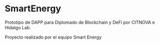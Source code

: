 # SmartEnergy
Prototipo de DAPP para Diplomado de Blockchain y DeFi por CITNOVA e Hidalgo Lab.

Proyecto realizado por el equipo Smart Energy
